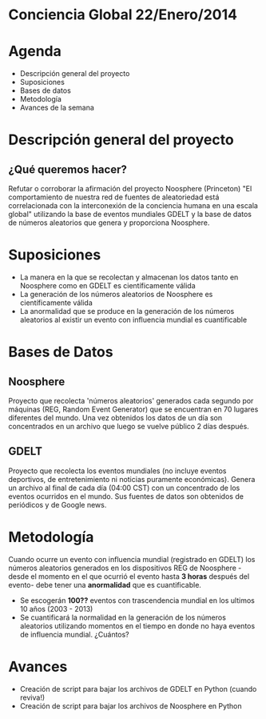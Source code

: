Conciencia Global 22/Enero/2014
===================

Agenda
=================
* Descripción general del proyecto
* Suposiciones
* Bases de datos
* Metodología
* Avances de la semana


Descripción general del proyecto
=============================================
¿Qué queremos hacer? 
----------------------

Refutar o corroborar la afirmación del proyecto Noosphere (Princeton) "El comportamiento de nuestra red de fuentes de aleatoriedad está correlacionada con la interconexión de la conciencia humana en una escala global" utilizando la base de eventos mundiales GDELT y la base de datos de números aleatorios que genera y proporciona Noosphere.


Suposiciones
================
* La manera en la que se recolectan y almacenan los datos tanto en Noosphere como en GDELT es científicamente válida
* La generación de los números aleatorios de Noosphere es científicamente válida
* La anormalidad que se produce en la generación de los números aleatorios al existir un evento con influencia mundial es cuantificable



Bases de Datos
===========================
Noosphere
----------
Proyecto que recolecta 'números aleatorios' generados cada segundo por máquinas (REG, Random Event Generator) que se encuentran en 70 lugares diferentes del mundo. Una vez obtenidos los datos de un día son concentrados en un archivo que luego se vuelve público 2 días después. 


GDELT
-------
Proyecto que recolecta los eventos mundiales (no incluye eventos deportivos, de entretenimiento ni noticias puramente económicas). Genera un archivo al final de cada día (04:00 CST) con un concentrado de los eventos ocurridos en el mundo. Sus fuentes de datos son obtenidos de periódicos y de Google news. 




Metodología
============
Cuando ocurre un evento con influencia mundial (registrado en GDELT) los números aleatorios generados en los dispositivos REG de Noosphere -desde el momento en el que ocurrió el evento hasta **3 horas** después del evento- debe tener una **anormalidad** que es cuantificable.

* Se escogerán **100??** eventos con trascendencia mundial en los ultimos 10 años (2003 - 2013)
* Se cuantificará la normalidad en la generación de los números aleatorios utilizando momentos en el tiempo en donde no haya eventos de influencia mundial. ¿Cuántos?


Avances
===============
* Creación de script para bajar los archivos de GDELT en Python (cuando reviva!)
* Creación de script para bajar los archivos de Noosphere en Python
